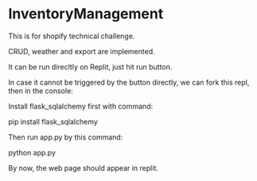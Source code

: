 # InventoryManagement

This is for shopify technical challenge.

CRUD, weather and export are implemented.

It can be run direcltly on Replit, just hit run button.

In case it cannot be triggered by the button directly, we can fork this repl, then in the console:

Install flask_sqlalchemy first with command:

pip install flask_sqlalchemy

Then run app.py by this command:

python app.py

By now, the web page should appear in replit.
